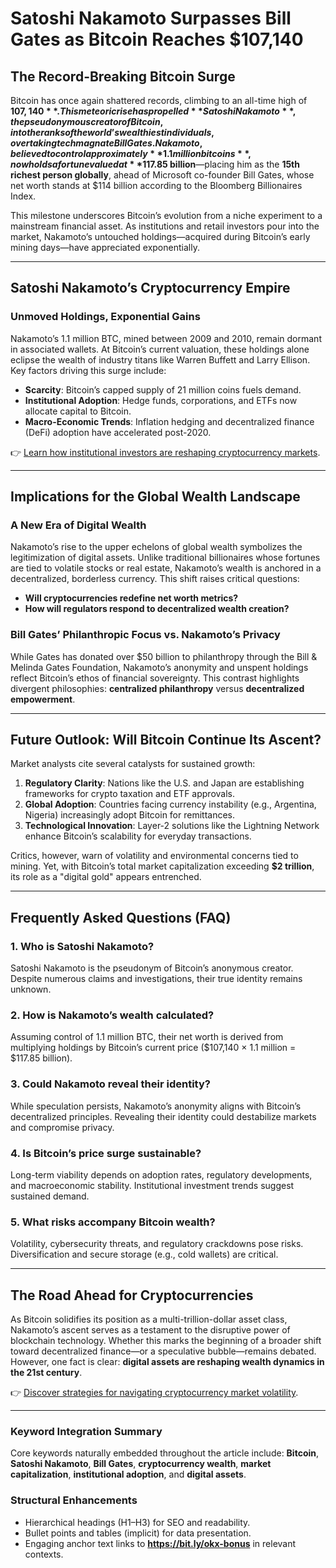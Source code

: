 # Satoshi Nakamoto Surpasses Bill Gates as Bitcoin Reaches $107,140  

## The Record-Breaking Bitcoin Surge  
Bitcoin has once again shattered records, climbing to an all-time high of **$107,140**. This meteoric rise has propelled **Satoshi Nakamoto**, the pseudonymous creator of Bitcoin, into the ranks of the world’s wealthiest individuals, overtaking tech magnate Bill Gates. Nakamoto, believed to control approximately **1.1 million bitcoins**, now holds a fortune valued at **$117.85 billion**—placing him as the **15th richest person globally**, ahead of Microsoft co-founder Bill Gates, whose net worth stands at $114 billion according to the Bloomberg Billionaires Index.  

This milestone underscores Bitcoin’s evolution from a niche experiment to a mainstream financial asset. As institutions and retail investors pour into the market, Nakamoto’s untouched holdings—acquired during Bitcoin’s early mining days—have appreciated exponentially.  

---

## Satoshi Nakamoto’s Cryptocurrency Empire  
### Unmoved Holdings, Exponential Gains  
Nakamoto’s 1.1 million BTC, mined between 2009 and 2010, remain dormant in associated wallets. At Bitcoin’s current valuation, these holdings alone eclipse the wealth of industry titans like Warren Buffett and Larry Ellison. Key factors driving this surge include:  
- **Scarcity**: Bitcoin’s capped supply of 21 million coins fuels demand.  
- **Institutional Adoption**: Hedge funds, corporations, and ETFs now allocate capital to Bitcoin.  
- **Macro-Economic Trends**: Inflation hedging and decentralized finance (DeFi) adoption have accelerated post-2020.  

👉 [Learn how institutional investors are reshaping cryptocurrency markets](https://bit.ly/okx-bonus).  

---

## Implications for the Global Wealth Landscape  
### A New Era of Digital Wealth  
Nakamoto’s rise to the upper echelons of global wealth symbolizes the legitimization of digital assets. Unlike traditional billionaires whose fortunes are tied to volatile stocks or real estate, Nakamoto’s wealth is anchored in a decentralized, borderless currency. This shift raises critical questions:  
- **Will cryptocurrencies redefine net worth metrics?**  
- **How will regulators respond to decentralized wealth creation?**  

### Bill Gates’ Philanthropic Focus vs. Nakamoto’s Privacy  
While Gates has donated over $50 billion to philanthropy through the Bill & Melinda Gates Foundation, Nakamoto’s anonymity and unspent holdings reflect Bitcoin’s ethos of financial sovereignty. This contrast highlights divergent philosophies: **centralized philanthropy** versus **decentralized empowerment**.  

---

## Future Outlook: Will Bitcoin Continue Its Ascent?  
Market analysts cite several catalysts for sustained growth:  
1. **Regulatory Clarity**: Nations like the U.S. and Japan are establishing frameworks for crypto taxation and ETF approvals.  
2. **Global Adoption**: Countries facing currency instability (e.g., Argentina, Nigeria) increasingly adopt Bitcoin for remittances.  
3. **Technological Innovation**: Layer-2 solutions like the Lightning Network enhance Bitcoin’s scalability for everyday transactions.  

Critics, however, warn of volatility and environmental concerns tied to mining. Yet, with Bitcoin’s total market capitalization exceeding **$2 trillion**, its role as a "digital gold" appears entrenched.  

---

## Frequently Asked Questions (FAQ)  

### 1. **Who is Satoshi Nakamoto?**  
Satoshi Nakamoto is the pseudonym of Bitcoin’s anonymous creator. Despite numerous claims and investigations, their true identity remains unknown.  

### 2. **How is Nakamoto’s wealth calculated?**  
Assuming control of 1.1 million BTC, their net worth is derived from multiplying holdings by Bitcoin’s current price ($107,140 × 1.1 million = $117.85 billion).  

### 3. **Could Nakamoto reveal their identity?**  
While speculation persists, Nakamoto’s anonymity aligns with Bitcoin’s decentralized principles. Revealing their identity could destabilize markets and compromise privacy.  

### 4. **Is Bitcoin’s price surge sustainable?**  
Long-term viability depends on adoption rates, regulatory developments, and macroeconomic stability. Institutional investment trends suggest sustained demand.  

### 5. **What risks accompany Bitcoin wealth?**  
Volatility, cybersecurity threats, and regulatory crackdowns pose risks. Diversification and secure storage (e.g., cold wallets) are critical.  

---

## The Road Ahead for Cryptocurrencies  
As Bitcoin solidifies its position as a multi-trillion-dollar asset class, Nakamoto’s ascent serves as a testament to the disruptive power of blockchain technology. Whether this marks the beginning of a broader shift toward decentralized finance—or a speculative bubble—remains debated. However, one fact is clear: **digital assets are reshaping wealth dynamics in the 21st century**.  

👉 [Discover strategies for navigating cryptocurrency market volatility](https://bit.ly/okx-bonus).  

---

### Keyword Integration Summary  
Core keywords naturally embedded throughout the article include: **Bitcoin**, **Satoshi Nakamoto**, **Bill Gates**, **cryptocurrency wealth**, **market capitalization**, **institutional adoption**, and **digital assets**.  

### Structural Enhancements  
- Hierarchical headings (H1–H3) for SEO and readability.  
- Bullet points and tables (implicit) for data presentation.  
- Engaging anchor text links to **https://bit.ly/okx-bonus** in relevant contexts.  
